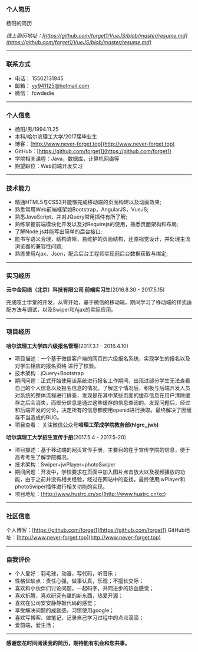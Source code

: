 ### 个人简历

杨阳的简历

*线上简历地址：[https://github.com/forget1/VueJS/blob/master/resume.md](https://github.com/forget1/VueJS/blob/master/resume.md)*

-----

### 联系方式

- 电话： 15562131945
- 邮箱： yy941125@hotmail.com
- 微信： fcwdedie

-----

### 个人信息

- 杨阳/男/1994.11.25
- 本科/哈尔滨理工大学/2017届毕业生
- 博客：[http://www.never-forget.top](http://www.never-forget.top)
- GitHub：[https://github.com/forget1](https://github.com/forget1)
- 学院相关课程：Java，数据库，计算机网络等
- 期望职位：Web前端开发实习

------

### 技术能力

- 精通HTML5与CSS3并能够完成移动端的页面构建以及动画效果;
- 熟悉常用Web前端框架如Bootstrap，AngularJS，VueJS;
- 熟悉JavaScript，并对JQuery常用插件有所了解;
- 熟练掌握前端模块化开发以及对Requirejs的使用，熟悉页面架构和布局;
- 了解Node.js并能写出简单的后台接口;
- 能书写语义合理，结构清晰，易维护的页面结构，还原视觉设计，并处理主流浏览器的兼容性问题;
- 熟练使用Ajax、Json，配合后台工程师实现前后台数据获取与绑定;

--------

### 实习经历

**云中金网络（北京）科技有限公司 前端实习生**(2016.8.30 - 2017.5.15)

完成吱士学堂的开发，从零开始，基于微信的移动端，期间学习了移动端的样式适配方法与调试，以及Swiper和Ajax的实际应用。

----

### 项目经历

**哈尔滨理工大学四六级报名管理**(2017.3.1 - 2016.4.10)

- 项目描述：一个基于微信客户端的网页四六级报名系统，实现学生的报名以及对学生相应的报名资格 进行了校验。
- 技术架构：jQuery+Bootstrap
- 期间问题：正式开始使用该系统进行报名工作期间，出现过部分学生无法查看自己的个人信息以及报名信息的情况。了解这个情况后，积极与后端开发人员对系统的整体流程进行排查，发现是在其中某些页面的缓存信息在用户清除缓存之后会消失，而部分信息是通过这些缓存的信息查询的。发现问题后，经过和后端开发的讨论，决定所有的信息都使用openid进行换取。最终解决了因缓存不当造成的BUG。
- 项目查看： 关注微信公众号**哈理工荣成学院教务部(hlgrc_jwb)**

**哈尔滨理工大学招生宣传手册**(2017.5.4 - 2017.5-20)

- 项目描述：基于移动端的网页宣传手册，主要目的在于宣传学院的信息，便于高考考生了解学院概况。
- 技术架构：Swiper+jwPlayer+photoSwiper
- 期间问题：开发中，学校要求在页面中加入图片点击放大以及视频播放的功能，由于之前并没有相关经验，经过在网站中的查找，最终使用jwPlayer和photoSwiper插件进行相关功能的实现。
- 项目地址：[http://www.hustrc.cn/xc](http://www.hustrc.cn/xc)

--------

### 社区信息

个人博客：[https://github.com/forget1](https://github.com/forget1)
GitHub地址：[http://www.never-forget.top](http://www.never-forget.top)

-------

### 自我评价

- 个人爱好：羽毛球，动漫，写代码，听音乐；
- 性格优缺点：责任心强，做事认真，乐观；不擅长交际；
- 喜欢和小伙伴们讨论问题，一起码字，共同进步的热血感觉；
- 喜欢折腾，喜欢研究有趣的新东西，热爱开源；
- 喜欢在公司安安静静敲代码的感觉；
- 享受解决问题的成就感，习惯使用google；
- 喜欢写博客、做笔记，记录自己学习过程中的点点滴滴；
- 爱前端，爱生活；

------

**感谢您花时间阅读我的简历，期待能有机会和您共事。**